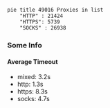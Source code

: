 
```mermaid
pie title 49016 Proxies in list
    "HTTP" : 21424
    "HTTPS": 5739
    "SOCKS" : 26938
```

### Some Info
#### Average Timeout

- mixed: 3.2s
- http: 1.3s
- https: 8.3s
- socks: 4.7s